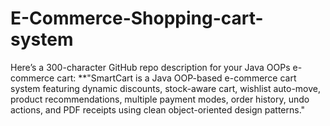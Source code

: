 # E-Commerce-Shopping-cart-system
Here’s a 300-character GitHub repo description for your Java OOPs e-commerce cart:  **"SmartCart is a Java OOP-based e-commerce cart system featuring dynamic discounts, stock-aware cart, wishlist auto-move, product recommendations, multiple payment modes, order history, undo actions, and PDF receipts using clean object-oriented design patterns."
